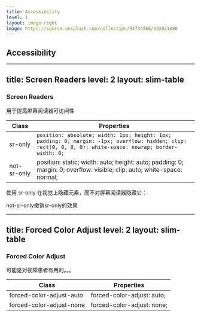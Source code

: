 ```yaml
---
title: Accessibility
level: 1
layout: image-right
image: https://source.unsplash.com/collection/94734566/1920x1080
---
```


## Accessibility

---
title: Screen Readers
level: 2
layout: slim-table
---

### Screen Readers
用于提高屏幕阅读器可访问性

| Class       | Properties                                                   |
| ----------- | ------------------------------------------------------------ |
| sr-only     | `position: absolute; width: 1px; height: 1px; padding: 0; margin: -1px; overflow: hidden; clip: rect(0, 0, 0, 0); white-space: nowrap; border-width: 0;` |
| not-sr-only | position: static; width: auto; height: auto; padding: 0; margin: 0; overflow: visible; clip: auto; white-space: normal; |

使用 sr-only 在视觉上隐藏元素，而不对屏幕阅读器隐藏它：

not-sr-only撤销sr-only的效果

---
title: Forced Color Adjust
level: 2
layout: slim-table
---

### Forced Color Adjust

可能是对视障患者有用的。。。

| Class                    | Properties                 |
| ------------------------ | -------------------------- |
| forced-color-adjust-auto | forced-color-adjust: auto; |
| forced-color-adjust-none | forced-color-adjust: none; |
